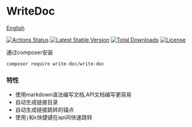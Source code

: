 # WriteDoc 
[English](./README.md)
 
[![Actions Status](https://github.com/heropoo/write-doc/workflows/Build/badge.svg)](https://github.com/heropoo/vue-project/actions)
[![Latest Stable Version](https://poser.pugx.org/write-doc/write-doc/v/stable)](https://packagist.org/packages/write-doc/write-doc)
[![Total Downloads](https://poser.pugx.org/write-doc/write-doc/downloads)](https://packagist.org/packages/write-doc/write-doc)
[![License](https://poser.pugx.org/write-doc/write-doc/license)](https://packagist.org/packages/write-doc/write-doc)


通过composer安装
```
composer require write-doc/write-doc
```

### 特性
* 使用markdown语法编写文档,API文档编写更简易
* 自动生成链接目录
* 自动生成链接跳转的锚点
* 使用`j`和`k`快捷键在api间快速跳转